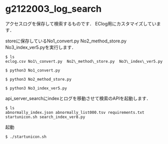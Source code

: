 # g2122003_log_search
アクセスログを保存して検索するものです．
EClog用にカスタマイズしています．

storeに保存しているNo1\_convert.py  No2\_method\_store.py  No3\_index\_ver5.pyを実行します．
```shell
$ ls
eclog.csv No1\_convert.py  No2\_method\_store.py  No3\_index\_ver5.py
```

```shell
$ python3 No1_convert.py
```
```shell
$ python3 No2_method_store.py 
```
```shell
$ python3 No3_index_ver5.py
```

api\_server\_searchにindexとログを移動させて検索のAPIを起動します．
```shell
$ ls
abnormally_index.json abnormally_list000.tsv requirements.txt startunicon.sh search_index_ver8.py
```

起動
```shell
$ ./startunicon.sh
```

